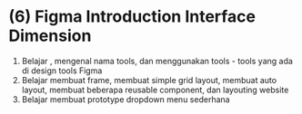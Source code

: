 # (6) Figma Introduction Interface Dimension

1. Belajar , mengenal nama tools, dan menggunakan tools - tools yang ada di design tools Figma
2. Belajar membuat frame, membuat simple grid layout, membuat auto layout, membuat beberapa reusable component, dan layouting website
3. Belajar membuat prototype dropdown menu sederhana

